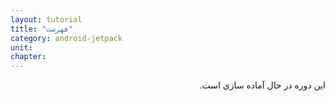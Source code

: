 ```yaml
---
layout: tutorial
title: "فهرست"
category: android-jetpack
unit: 
chapter: 
---
```



<div dir="rtl" markdown="1">

این دوره در حال آماده سازی است.

</div>
